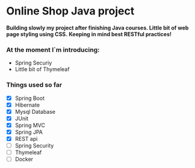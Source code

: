 # Online Shop Java project

**Building slowly my project after finishing Java courses. Little bit of web page styling using CSS.**
**Keeping in mind best RESTful practices!**

### At the moment I`m introducing:

- Spring Securiy
- Little bit of Thymeleaf

### Things used so far

- [x] Spring Boot
- [x] Hibernate
- [x] Mysql Database
- [x] JUnit
- [x] Spring MVC
- [x] Spring JPA
- [x] REST api
- [ ] Spring Security
- [ ] Thymeleaf
- [ ] Docker
